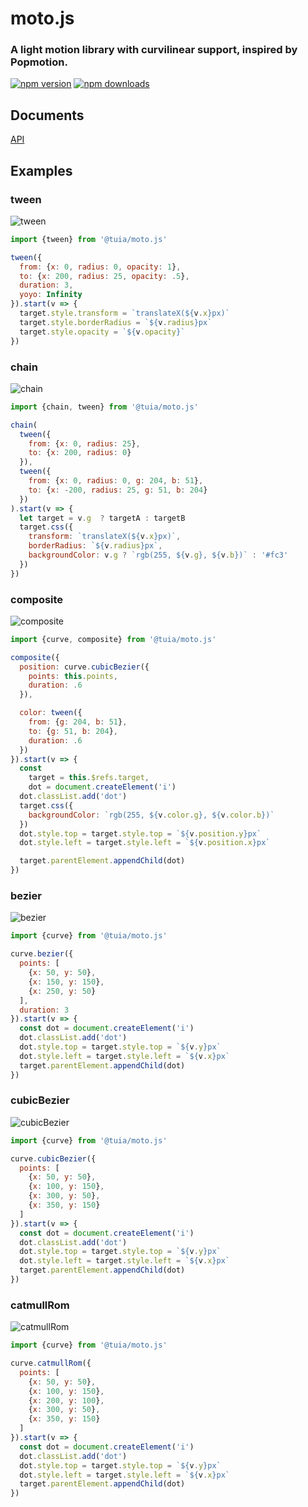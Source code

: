 # moto.js
### A light motion library with curvilinear support, inspired by Popmotion.
[![npm version](https://img.shields.io/npm/v/@tuia/moto.js.svg?style=flat-square)](https://www.npmjs.com/package/@tuia/moto.js)
[![npm downloads](https://img.shields.io/npm/dm/@tuia/moto.js.svg?style=flat-square)](https://www.npmjs.com/package/@tuia/moto.js)

## Documents
[API](//tuia-fed.github.io/moto.js/index.html)

## Examples

### tween
![tween](https://yun.duiba.com.cn/moto/tween.gif)

```js
import {tween} from '@tuia/moto.js'

tween({
  from: {x: 0, radius: 0, opacity: 1},
  to: {x: 200, radius: 25, opacity: .5},
  duration: 3,
  yoyo: Infinity
}).start(v => {
  target.style.transform = `translateX(${v.x}px)`
  target.style.borderRadius = `${v.radius}px`
  target.style.opacity = `${v.opacity}`
})
```

### chain
![chain](https://yun.duiba.com.cn/moto/chain.gif)
```js
import {chain, tween} from '@tuia/moto.js'

chain(
  tween({
    from: {x: 0, radius: 25},
    to: {x: 200, radius: 0}
  }),
  tween({
    from: {x: 0, radius: 0, g: 204, b: 51},
    to: {x: -200, radius: 25, g: 51, b: 204}
  })
).start(v => {
  let target = v.g  ? targetA : targetB
  target.css({
    transform: `translateX(${v.x}px)`,
    borderRadius: `${v.radius}px`,
    backgroundColor: v.g ? `rgb(255, ${v.g}, ${v.b})` : '#fc3'
  })
})
```

### composite
![composite](https://yun.duiba.com.cn/moto/composite.gif)
```js
import {curve, composite} from '@tuia/moto.js'

composite({
  position: curve.cubicBezier({
    points: this.points,
    duration: .6
  }),

  color: tween({
    from: {g: 204, b: 51},
    to: {g: 51, b: 204},
    duration: .6
  })
}).start(v => {
  const
    target = this.$refs.target,
    dot = document.createElement('i')
  dot.classList.add('dot')
  target.css({
    backgroundColor: `rgb(255, ${v.color.g}, ${v.color.b})`
  })
  dot.style.top = target.style.top = `${v.position.y}px`
  dot.style.left = target.style.left = `${v.position.x}px`

  target.parentElement.appendChild(dot)
})
```

### bezier
![bezier](https://yun.duiba.com.cn/moto/bezier.1.gif)
```js
import {curve} from '@tuia/moto.js'

curve.bezier({
  points: [
    {x: 50, y: 50},
    {x: 150, y: 150},
    {x: 250, y: 50}
  ],
  duration: 3
}).start(v => {
  const dot = document.createElement('i')
  dot.classList.add('dot')
  dot.style.top = target.style.top = `${v.y}px`
  dot.style.left = target.style.left = `${v.x}px`
  target.parentElement.appendChild(dot)
})
```

### cubicBezier
![cubicBezier](https://yun.duiba.com.cn/moto/bezier.cubic.gif)
```js
import {curve} from '@tuia/moto.js'

curve.cubicBezier({
  points: [
    {x: 50, y: 50},
    {x: 100, y: 150},
    {x: 300, y: 50},
    {x: 350, y: 150}
  ]
}).start(v => {
  const dot = document.createElement('i')
  dot.classList.add('dot')
  dot.style.top = target.style.top = `${v.y}px`
  dot.style.left = target.style.left = `${v.x}px`
  target.parentElement.appendChild(dot)
})
```

### catmullRom
![catmullRom](https://yun.duiba.com.cn/moto/catmull-rom.gif)
```js
import {curve} from '@tuia/moto.js'

curve.catmullRom({
  points: [
    {x: 50, y: 50},
    {x: 100, y: 150},
    {x: 200, y: 100},
    {x: 300, y: 50},
    {x: 350, y: 150}
  ]
}).start(v => {
  const dot = document.createElement('i')
  dot.classList.add('dot')
  dot.style.top = target.style.top = `${v.y}px`
  dot.style.left = target.style.left = `${v.x}px`
  target.parentElement.appendChild(dot)
})
```

